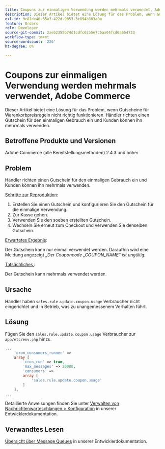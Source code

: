 ```yaml
---
title: Coupons zur einmaligen Verwendung werden mehrmals verwendet, Adobe Commerce
description: Dieser Artikel bietet eine Lösung für das Problem, wenn Gutscheine für Warenkorbpreisregeln nicht richtig funktionieren. Händler richten einen Gutschein für den einmaligen Gebrauch ein und Kunden können ihn mehrmals verwenden.
exl-id: 9c81de40-65a3-422d-9053-3c894b863a0a
feature: Orders
role: Developer
source-git-commit: 2aeb2355b74d1cdfc62b5e7c5aa04fcd0a654733
workflow-type: tm+mt
source-wordcount: '226'
ht-degree: 0%

---
```


# Coupons zur einmaligen Verwendung werden mehrmals verwendet, Adobe Commerce

Dieser Artikel bietet eine Lösung für das Problem, wenn Gutscheine für Warenkorbpreisregeln nicht richtig funktionieren. Händler richten einen Gutschein für den einmaligen Gebrauch ein und Kunden können ihn mehrmals verwenden.


## Betroffene Produkte und Versionen

Adobe Commerce (alle Bereitstellungsmethoden) 2.4.3 und höher

## Problem

Händler richten einen Gutschein für den einmaligen Gebrauch ein und Kunden können ihn mehrmals verwenden.

<u>Schritte zur Reproduktion</u>:

1. Erstellen Sie einen Gutschein und konfigurieren Sie den Gutschein für die einmalige Verwendung.
1. Zur Kasse gehen.
1. Verwenden Sie den soeben erstellten Gutschein.
1. Wechseln Sie erneut zum Checkout und verwenden Sie denselben Gutschein.

<u>Erwartetes Ergebnis</u>:

Der Gutschein kann nur einmal verwendet werden. Daraufhin wird eine Meldung angezeigt *„Der Couponcode „COUPON_NAME“ ist ungültig*.

<u>Tatsächliches </u>:

Der Gutschein kann mehrmals verwendet werden.


## Ursache

Händler haben `sales.rule.update.coupon.usage` Verbraucher nicht eingerichtet und in Betrieb, was zu unangemessenem Verhalten führt.

## Lösung

Fügen Sie den `sales.rule.update.coupon.usage` Verbraucher zur `app/etc/env.php` hinzu.

```php
...
    'cron_consumers_runner' =>
    array [
        'cron_run' => true,
        'max_messages' => 20000,
        'consumers' =>
        array [
            'sales.rule.update.coupon.usage'
        ]
    ],
...
```

Detaillierte Anweisungen finden Sie unter [Verwalten von Nachrichtenwarteschlangen > Konfiguration](https://experienceleague.adobe.com/en/docs/commerce-operations/configuration-guide/message-queues/manage-message-queues#configuration) in unserer Entwicklerdokumentation.

## Verwandtes Lesen

[Übersicht über Message Queues](https://experienceleague.adobe.com/en/docs/commerce-operations/configuration-guide/message-queues/message-queue-framework) in unserer Entwicklerdokumentation.

